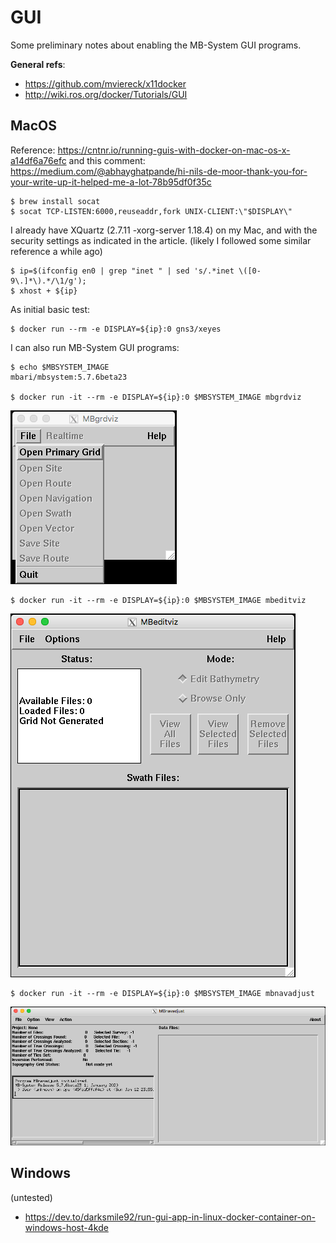 # GUI

Some preliminary notes about enabling the MB-System GUI programs.

**General refs**:

- https://github.com/mviereck/x11docker
- http://wiki.ros.org/docker/Tutorials/GUI

## MacOS

Reference: https://cntnr.io/running-guis-with-docker-on-mac-os-x-a14df6a76efc
and this comment:  https://medium.com/@abhayghatpande/hi-nils-de-moor-thank-you-for-your-write-up-it-helped-me-a-lot-78b95df0f35c

    $ brew install socat
    $ socat TCP-LISTEN:6000,reuseaddr,fork UNIX-CLIENT:\"$DISPLAY\"

I already have XQuartz (2.7.11 -xorg-server 1.18.4) on my Mac, and with the security
settings as indicated in the article.
(likely I followed some similar reference a while ago)

    $ ip=$(ifconfig en0 | grep "inet " | sed 's/.*inet \([0-9\.]*\).*/\1/g');
    $ xhost + ${ip}
    
As initial basic test:

    $ docker run --rm -e DISPLAY=${ip}:0 gns3/xeyes
    
I can also run MB-System GUI programs:

    $ echo $MBSYSTEM_IMAGE
    mbari/mbsystem:5.7.6beta23

    $ docker run -it --rm -e DISPLAY=${ip}:0 $MBSYSTEM_IMAGE mbgrdviz
    
![](mbgrdviz.png)

    $ docker run -it --rm -e DISPLAY=${ip}:0 $MBSYSTEM_IMAGE mbeditviz

![](mbeditviz.png)

    $ docker run -it --rm -e DISPLAY=${ip}:0 $MBSYSTEM_IMAGE mbnavadjust

![](mbnavadjust.png)

## Windows

(untested)

- https://dev.to/darksmile92/run-gui-app-in-linux-docker-container-on-windows-host-4kde
